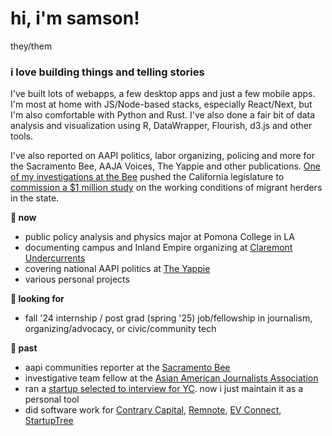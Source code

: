 # hi, i'm samson!

they/them

### i love building things and telling stories

I've built lots of webapps, a few desktop apps and just a few mobile apps. I'm most at home with JS/Node-based stacks, especially React/Next, but I'm also comfortable with Python and Rust. I've also done a fair bit of data analysis and visualization using R, DataWrapper, Flourish, d3.js and other tools.

I've also reported on AAPI politics, labor organizing, policing and more for the Sacramento Bee, AAJA Voices, The Yappie and other publications. [One of my investigations at the Bee](https://www.sacbee.com/news/local/article276812896.html) pushed the California legislature to [commission a $1 million study](https://www.sacbee.com/news/politics-government/capitol-alert/article278874669.html) on the working conditions of migrant herders in the state.

**🌹 now**

- public policy analysis and physics major at Pomona College in LA
- documenting campus and Inland Empire organizing at [Claremont Undercurrents](claremontundercurrents.com)
- covering national AAPI politics at [The Yappie](https://theyappie.com/)
- various personal projects

**🌱 looking for**

- fall '24 internship / post grad (spring '25) job/fellowship in journalism, organizing/advocacy, or civic/community tech

**🌅 past**

- aapi communities reporter at the [Sacramento Bee](https://www.sacbee.com/profile/275881366)
- investigative team fellow at the [Asian American Journalists Association](https://objectivejournalism.org/2022/08/journalism-awards-lack-diverse-judges/)
- ran a [startup selected to interview for YC](https://postulate.us/). now i just maintain it as a personal tool
- did software work for [Contrary Capital](https://contrarycap.com/), [Remnote](https://www.remnote.io/), [EV Connect](https://github.com/wwsalmon/wwsalmon/blob/master/evconnect.com), [StartupTree](https://www.startuptree.co/)

